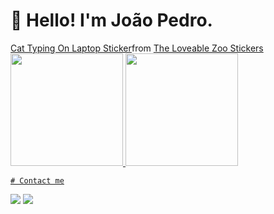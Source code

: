 # 👋 Hello! I'm João Pedro.

<div class="tenor-gif-embed" data-postid="14467181" data-share-method="host" data-aspect-ratio="1" data-width="100%"><a href="https://tenor.com/view/the-loveable-zoo-cat-purple-laptop-busy-gif-14467181">Cat Typing On Laptop Sticker</a>from <a href="https://tenor.com/search/the+loveable+zoo-stickers">The Loveable Zoo Stickers</a></div> <script type="text/javascript" async src="https://tenor.com/embed.js"></script>

<div>
<a href="https://github.com/torrescf">
<img loading="lazy" height="180em" src="https://github-readme-stats.vercel.app/api/top-langs/?username=torrescf&layout=compact&langs_count=7&theme=dracula"/>
<img loading="lazy" height="180em" src="https://github-readme-stats.vercel.app/api?username=torrescf&show_icons=true&theme=dracula&include_all_commits=true&count_private=true"/>
</div>

    # Contact me

<a href = "mailto:joaopedrooliveiradejesusm@gmail.com"><img loading="lazy" src="https://img.shields.io/badge/Gmail-D14836?style=for-the-badge&logo=gmail&logoColor=white" target="_blank"></a>
<a href="https://www.linkedin.com/in/joaopedrooliveiradejesusmachado/" target="_blank"><img loading="lazy" src="https://img.shields.io/badge/-LinkedIn-%230077B5?style=for-the-badge&logo=linkedin&logoColor=white" target="_blank"></a>   
</div>

